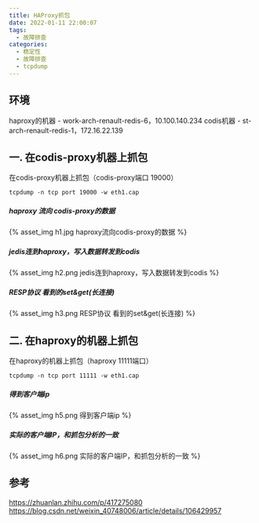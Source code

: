 ```yaml
---
title: HAProxy抓包
date: 2022-01-11 22:00:07
tags:
  - 故障排查
categories:
  - 稳定性
  - 故障排查  
  - tcpdump
---
```


<p hidden></p>
<!-- more -->


## 环境
haproxy的机器 -  work-arch-renault-redis-6，10.100.140.234
codis机器  -  st-arch-renault-redis-1，172.16.22.139 


## 一. 在codis-proxy机器上抓包
在codis-proxy机器上抓包（codis-proxy端口 19000）
```shell
tcpdump -n tcp port 19000 -w eth1.cap
```

##### haproxy 流向 codis-proxy的数据

{% asset_img  h1.jpg  haproxy流向codis-proxy的数据 %}

##### jedis连到haproxy，写入数据转发到codis

{% asset_img  h2.png  jedis连到haproxy，写入数据转发到codis %}


##### RESP协议 看到的set&get(长连接)

{% asset_img  h3.png  RESP协议 看到的set&get(长连接) %}


## 二.  在haproxy的机器上抓包

在haproxy的机器上抓包（haproxy 11111端口）
```shell
tcpdump -n tcp port 11111 -w eth1.cap
```

##### 得到客户端ip

{% asset_img  h5.png  得到客户端ip %}


##### 实际的客户端IP，和抓包分析的一致
{% asset_img  h6.png  实际的客户端IP，和抓包分析的一致 %}


## 参考
https://zhuanlan.zhihu.com/p/417275080
https://blog.csdn.net/weixin_40748006/article/details/106429957









